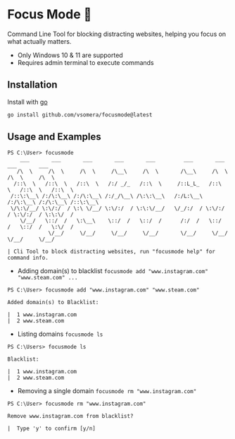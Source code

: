 
# Focus Mode 🌃

Command Line Tool for blocking distracting websites, helping you focus on what actually matters.
- Only Windows 10 & 11 are supported
- Requires admin terminal to execute commands

## Installation

Install with [go](https://go.dev/)

```bash
go install github.com/vsomera/focusmode@latest
```
    
## Usage and Examples

```
PS C:\User> focusmode
    ___       ___       ___       ___       ___         ___       ___       ___       ___
   /\  \     /\  \     /\  \     /\__\     /\  \       /\__\     /\  \     /\  \     /\  \
  /::\  \   /::\  \   /::\  \   /:/ _/_   /::\  \     /::L_L_   /::\  \   /::\  \   /::\  \
 /::\:\__\ /:/\:\__\ /:/\:\__\ /:/_/\__\ /\:\:\__\   /:/L:\__\ /:/\:\__\ /:/\:\__\ /::\:\__\
 \/\:\/__/ \:\/:/  / \:\ \/__/ \:\/:/  / \:\:\/__/   \/_/:/  / \:\/:/  / \:\/:/  / \:\:\/  /
    \/__/   \::/  /   \:\__\    \::/  /   \::/  /      /:/  /   \::/  /   \::/  /   \:\/  /
             \/__/     \/__/     \/__/     \/__/       \/__/     \/__/     \/__/     \/__/

| Cli Tool to block distracting websites, run "focusmode help" for command info.
```
- Adding domain(s) to blacklist `focusmode add "www.instagram.com" "www.steam.com" ...`
```
PS C:\User> focusmode add "www.instagram.com" "www.steam.com"

Added domain(s) to Blacklist:

|  1 www.instagram.com
|  2 www.steam.com
```
- Listing domains `focusmode ls`
```
PS C:\Users> focusmode ls

Blacklist:

|  1 www.instagram.com
|  2 www.steam.com
```

- Removing a single domain `focusmode rm "www.instagram.com"`

```
PS C:\User> focusmode rm "www.instagram.com"

Remove www.instagram.com from blacklist?

|  Type 'y' to confirm [y/n]
```
